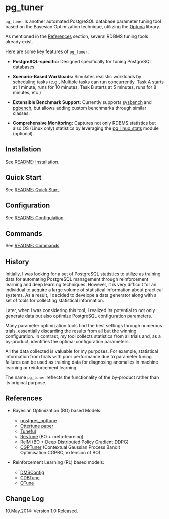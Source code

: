 # pg_tuner

`pg_tuner` is another automated PostgreSQL database parameter tuning tool based on the Bayesian Optimization technique, utilizing the [Optuna](https://optuna.org/) library.


As mentioned in the [References](https://github.com/s-hironobu/pg_tuner#references) section, several RDBMS tuning tools already exist.

Here are some key features of `pg_tuner`:

+ **PostgreSQL-specific:** Designed specifically for tuning PostgreSQL databases.

+ **Scenario-Based Workloads:** Simulates realistic workloads by scheduling tasks (e.g., Multiple tasks can run concurrently. Task A starts at 1 minute, runs for 10 minutes; Task B starts at 5 minutes, runs for 8 minutes, etc.)

+ **Extensible Benchmark Support:** Currently supports [sysbench](https://github.com/akopytov/sysbench) and [pgbench](https://www.postgresql.org/docs/current/pgbench.html), but allows adding custom benchmarks through similar classes.

+ **Comprehensive Monitoring:** Captures not only RDBMS statistics but also OS (Linux only) statistics by leveraging the [pg_linux_stats](https://github.com/s-hironobu/pg_linux_stats) module (optional).


## Installation

See [README: Installation](./README-install.md).

## Quick Start

See [README: Quick Start](./README-quick-start.md).

## Configuration

See [README: Configulation](./README-config.md).


## Commands

See [README: Commands](./README-command.md).


## History

Initially, I was looking for a set of PostgreSQL statistics to utilize as training data for automating PostgreSQL management through reinforcement learning and deep learning techniques.
However, it is very difficult for an individual to acquire a large volume of statistical information about practical systems.
As a result, I decided to develope a data generator along with a set of tools for collecting statistical information.


Later, when I was considering this tool, I realized its potential to not only generate data but also optimize PostgreSQL configuration parameters.

Many parameter optimization tools find the best settings through numerous trials, essentially discarding the results from all but the winning configuration.
In contrast, my tool collects statistics from all trials and, as a by-product, identifies the optimal configuration parameters.


All the data collected is valuable for my purposes.
For example, statistical information from trials with poor performance due to parameter tuning failures can be used as training data for diagnosing anomalies in machine learning or reinforcement learning.


The name `pg_tuner` reflects the functionality of the by-product rather than its original purpose.


## References


- Bayesian Optimization (BO) based Models:
  + [postgres_opttune](https://github.com/ssl-oyamata/postgres_opttune)
  + [Ottertune](https://ottertune.com/) [paper](https://www.cs.cmu.edu/~ggordon/van-aken-etal-parameters.pdf)
  + [Tuneful](https://research-information.bris.ac.uk/ws/portalfiles/portal/252529452/untitled.pdf)
  + [ResTune](https://www.cl.cam.ac.uk/~ey204/teaching/ACS/R244_2023_2024/papers/ZHANG_SIGMOD_2021.pdf) (BO + meta-learning)
  + [RelM](https://arxiv.org/abs/2002.11780) (BO + Deep Distributed Policy Gradient:DDPG)
  + [CGPTuner](https://15799.courses.cs.cmu.edu/spring2022/papers/07-knobs2/p1401-cereda.pdf) (Contextual Gaussian Process Bandit Optimisation:CGPBO, extension of BO)


- Reinforcement Learning (RL) based models:
  + [DMSConfig](https://arxiv.org/pdf/2302.09146.pdf)
  + [CDBTune](https://github.com/HustAIsGroup/CDBTune/blob/master/An%20End-to-End%20Automatic%20Cloud%20Database%20Tuning%20System%20Using%20Deep%20Reinforcement%20Learning.pdf)
  + [QTune](https://www.vldb.org/pvldb/vol12/p2118-li.pdf)


## Change Log

10.May.2014: Version 1.0 Released.
